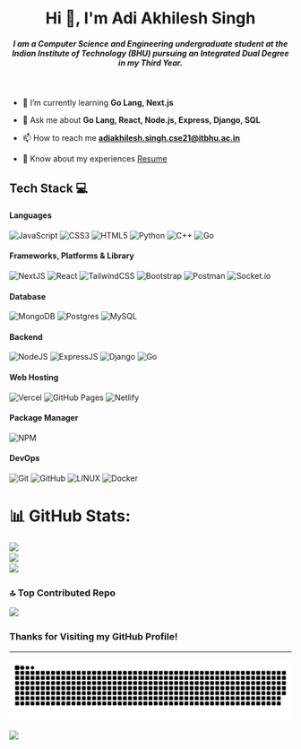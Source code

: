 <h1 align="center">Hi 👋, I'm Adi Akhilesh Singh</h1>
<h5 align="center">I am a Computer Science and Engineering undergraduate student at the Indian Institute of Technology (BHU) pursuing an Integrated Dual Degree in my Third Year.</h5>

<p align="center">
<a href="https://twitter.com/adi_akhilesh15" target="_blank"><img alt="" src="https://img.shields.io/badge/Twitter-000?logo=Twitter&logoColor=1DA1F2&style=for-the-badge" style="vertical-align:center" /></a>
<a href="https://www.linkedin.com/in/adi05022003" target="_blank"><img alt="" src="https://img.shields.io/badge/LinkedIn-000?logo=linkedin&logoColor=0A66C2&style=for-the-badge" style="vertical-align:center" /></a>
<a href="https://instagram.com/adiakhileshsingh" target="_blank"><img alt="" src="https://img.shields.io/badge/Instagram-000?style=for-the-badge&logo=Instagram&logoColor=E4405F" style="vertical-align:center" /></a>
</p>

- 🌱 I’m currently learning **Go Lang, Next.js**

- 💬 Ask me about **Go Lang, React, Node.js, Express, Django, SQL**

- 📫 How to reach me **adiakhilesh.singh.cse21@itbhu.ac.in**

- 📄 Know about my experiences [Resume](https://drive.google.com/drive/folders/1fXQUiks0qzqw4OtTL9Ph29JInkS7bC2L?usp=sharing)


## Tech Stack 💻
#### Languages
![JavaScript](https://img.shields.io/badge/-JavaScript-000?style=for-the-badge&logo=javascript)
![CSS3](https://img.shields.io/badge/-CSS3-000?style=for-the-badge&logo=css3)
![HTML5](https://img.shields.io/badge/-HTML5-000?style=for-the-badge&logo=html5)
![Python](https://img.shields.io/badge/python-3670A0?style=for-the-badge&logo=python&logoColor=ffdd54)
![C++](https://img.shields.io/badge/c++-%2300599C.svg?style=for-the-badge&logo=c%2B%2B&logoColor=white)
![Go](https://img.shields.io/badge/go-%2300ADD8.svg?style=for-the-badge&logo=go&logoColor=white)

#### Frameworks, Platforms & Library
![NextJS](https://img.shields.io/badge/-NextJS-000?style=for-the-badge&logo=next.js)
![React](https://img.shields.io/badge/-ReactJS-000?style=for-the-badge&logo=react)
![TailwindCSS](https://img.shields.io/badge/-TailwindCSS-000?style=for-the-badge&logo=tailwind-css)
![Bootstrap](https://img.shields.io/badge/-Bootstrap-000?style=for-the-badge&logo=bootstrap)
![Postman](https://img.shields.io/badge/Postman-FF6C37?style=for-the-badge&logo=postman&logoColor=white)
![Socket.io](https://img.shields.io/badge/Socket.io-black?style=for-the-badge&logo=socket.io&badgeColor=010101)


#### Database
![MongoDB](https://img.shields.io/badge/-MongoDB-000?style=for-the-badge&logo=mongodb)
![Postgres](https://img.shields.io/badge/postgres-%23316192.svg?style=for-the-badge&logo=postgresql&logoColor=white)
![MySQL](https://img.shields.io/badge/mysql-%2300f.svg?style=for-the-badge&logo=mysql&logoColor=white) 

#### Backend
![NodeJS](https://img.shields.io/badge/-NodeJS-000?style=for-the-badge&logo=node.js&logoColor=pink)
![ExpressJS](https://img.shields.io/badge/-ExpressJS-000?style=for-the-badge&logo=express)
![Django](https://img.shields.io/badge/django-%23092E20.svg?style=for-the-badge&logo=django&logoColor=white)
![Go](https://img.shields.io/badge/go-%2300ADD8.svg?style=for-the-badge&logo=go&logoColor=white)

#### Web Hosting
![Vercel](https://img.shields.io/badge/-Vercel-000?style=for-the-badge&logo=vercel)
![GitHub Pages](https://img.shields.io/badge/-GitHub%20Pages-000?style=for-the-badge&logo=github)
![Netlify](https://img.shields.io/badge/-Netlify-000?style=for-the-badge&logo=netlify)

#### Package Manager
![NPM](https://img.shields.io/badge/-NPM-000?style=for-the-badge&logo=npm)

#### DevOps
![Git](https://img.shields.io/badge/-Git-000?style=for-the-badge&logo=git)
![GitHub](https://img.shields.io/badge/-GitHub-000?style=for-the-badge&logo=github)
![LINUX](https://img.shields.io/badge/Linux-FCC624?style=for-the-badge&logo=linux&logoColor=black)
![Docker](https://img.shields.io/badge/docker-%230db7ed.svg?style=for-the-badge&logo=docker&logoColor=white)


# 📊 GitHub Stats:
![](https://github-readme-stats.vercel.app/api?username=AdiAkhileshSingh15&theme=dark&hide_border=false&include_all_commits=false&count_private=false)<br/>
![](https://github-readme-streak-stats.herokuapp.com/?user=AdiAkhileshSingh15&theme=dark&hide_border=false)<br/>
![](https://github-readme-stats.vercel.app/api/top-langs/?username=AdiAkhileshSingh15&theme=dark&hide_border=false&include_all_commits=false&count_private=false&layout=compact&hide=html,css,scss,c,c++)

### 🔝 Top Contributed Repo
![](https://github-contributor-stats.vercel.app/api?username=AdiAkhileshSingh15&limit=5&theme=tokyonight&combine_all_yearly_contributions=true)


<!-- Proudly created with GPRM ( https://gprm.itsvg.in ) -->
### Thanks for Visiting my GitHub Profile!

---
![Snake animation](https://github.com/AdiAkhileshSingh15/AdiAkhileshSingh15/blob/output/github-contribution-grid-snake-dark.svg)

[![](https://visitcount.itsvg.in/api?id=AdiAkhileshSingh15&icon=5&color=1)](https://visitcount.itsvg.in)
